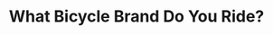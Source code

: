 ---
layout: community
category: community
title: "What Bicycle Brand Do You Ride?"
description: " Just curious....what does everyone ride?  Enigma EtapeTrek Domane. LOOK 785 Huez RS. Trek 920 turned into 1x, State SS Warhawk, State track bike, Fuji 1.1, old steel fixie, ss bees knees, ss pugsly"
isTopLevel: false
isSingleLevel: false
isArticle: false
datePublished: 2022-06-20 15:29:00 +0300
dateModified: 2022-06-20 15:29:00 +0300
published: false
---